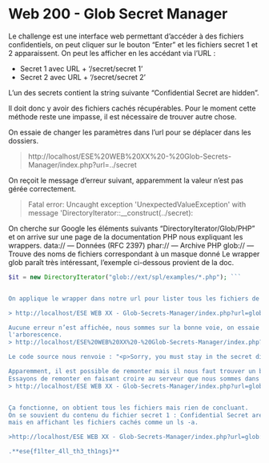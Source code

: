 # Web 200 - Glob Secret Manager

Le challenge est une interface web permettant d’accéder à des fichiers
confidentiels, on peut cliquer sur le bouton “Enter” et les fichiers secret 1
et 2 apparaissent.
On peut les afficher en les accédant via l’URL :
- Secret 1 avec URL + ‘/secret/secret 1’
- Secret 2 avec URL + ‘/secret/secret 2’


L’un des secrets contient la string suivante “Confidential Secret are
hidden”.

Il doit donc y avoir des fichiers cachés récupérables.
Pour le moment cette méthode reste une impasse, il est nécessaire de trouver autre chose. 

On essaie de
changer les paramètres dans l’url pour se déplacer dans les dossiers.
>http://localhost/ESE%20WEB%20XX%20-%20Glob-Secrets-Manager/index.php?url=../secret

On reçoit le message d’erreur suivant, apparemment la valeur n’est pas gérée correctement.

>Fatal
error:
Uncaught
exception
'UnexpectedValueException'
with
message
'DirectoryIterator::__construct(../secret): 


On cherche sur Google les éléments suivants “DirectoryIterator/Glob/PHP” et on arrive sur une page de
la documentation PHP nous expliquant les wrappers.
data:// — Données (RFC 2397)
phar:// — Archive PHP
glob:// — Trouve des noms de fichiers correspondant à un masque donné
Le wrapper glob paraît très intéressant, l’exemple ci-dessous provient de la doc.


```php 
$it = new DirectoryIterator("glob://ext/spl/examples/*.php"); ```


On applique le wrapper dans notre url pour lister tous les fichiers de secret.

> http://localhost/ESE WEB XX - Glob-Secrets-Manager/index.php?url=glob://secret/*

Aucune erreur n’est affichée, nous sommes sur la bonne voie, on essaie ensuite de remonter
l'arborescence.
> http://localhost/ESE%20WEB%20XX%20-%20Glob-Secrets-Manager/index.php?url=glob://*

Le code source nous renvoie : "<p>Sorry, you must stay in the secret directory <!-- or not ?--"

Apparemment, il est possible de remonter mais il nous faut trouver un bypass.
Essayons de remonter en faisant croire au serveur que nous sommes dans secret à l'aide d'un null byte
> http://localhost/ESE WEB XX - Glob-Secrets-Manager/index.php?url=glob://*%00secret


Ça fonctionne, on obtient tous les fichiers mais rien de concluant.
On se souvient du contenu du fichier secret 1 : Confidential Secret are hidden. On ré-essaie donc
mais en affichant les fichiers cachés comme un ls -a.

>http://localhost/ESE WEB XX - Glob-Secrets-Manager/index.php?url=glob://.*%00secret

.**ese{f1lter_4ll_th3_th1ngs}**

